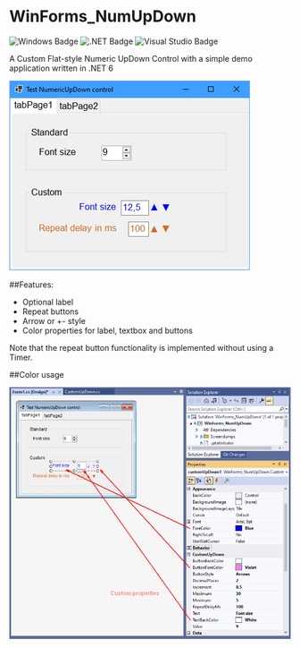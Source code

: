 # WinForms_NumUpDown
![Windows Badge](https://img.shields.io/badge/Windows-0078D6?logo=windows&logoColor=fff&style=flat-square)
![.NET Badge](https://img.shields.io/badge/.NET-512BD4?logo=dotnet&logoColor=fff&style=flat-square)
![Visual Studio Badge](https://img.shields.io/badge/Visual%20Studio-5C2D91?logo=visualstudio&logoColor=fff&style=flat-square)  

A Custom Flat-style Numeric UpDown Control with a simple demo application written in .NET 6   
   
   
<img src="Screendumps/Form1.png" alt="main window">

##Features:

- Optional label
- Repeat buttons
- Arrow or +- style
- Color properties for label, textbox and buttons

Note that the repeat button functionality is implemented without using a Timer.

##Color usage

<img src="Screendumps/CustomUpDown_designer.png" alt="main window">

